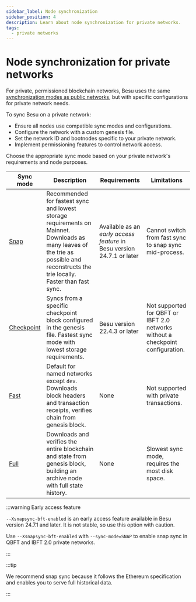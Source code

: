 ```yaml
---
sidebar_label: Node synchronization
sidebar_position: 4
description: Learn about node synchronization for private networks.
tags:
  - private networks
---
```


# Node synchronization for private networks

For private, permissioned blockchain networks, Besu uses the same [synchronization 
modes as public networks](../../public-networks/concepts/node-sync.md), but with specific configurations
for private network needs.

To sync Besu on a private network:

- Ensure all nodes use compatible sync modes and configurations.
- Configure the network with a custom genesis file.
- Set the network ID and bootnodes specific to your private network.
- Implement permissioning features to control network access.

Choose the appropriate sync mode based on your private network's requirements and node purposes.

| Sync mode | Description | Requirements | Limitations |
|-----------|-------------|--------------|-------------|
| [Snap](../../public-networks/concepts/node-sync.md#snap-synchronization) | Recommended for fastest sync and lowest storage requirements on Mainnet. Downloads as many leaves of the trie as possible and reconstructs the trie locally. Faster than fast sync. | Available as an _early access feature_ in Besu version 24.7.1 or later | Cannot switch from fast sync to snap sync mid-process. |
| [Checkpoint](../../public-networks/concepts/node-sync.md#checkpoint-synchronization) | Syncs from a specific checkpoint block configured in the genesis file. Fastest sync mode with lowest storage requirements. | Besu version 22.4.3 or later | Not supported for QBFT or IBFT 2.0 networks without a checkpoint configuration. |
| [Fast](../../public-networks/concepts/node-sync.md#fast-synchronization) |Default for named networks except `dev`. Downloads block headers and transaction receipts, verifies chain from genesis block. | None | Not supported with private transactions. |
| [Full](../../public-networks/concepts/node-sync.md#run-an-archive-node) | Downloads and verifies the entire blockchain and state from genesis block, building an archive node with full state history. | None | Slowest sync mode, requires the most disk space. |

:::warning Early access feature 

`--Xsnapsync-bft-enabled` is an early access feature available in Besu version 24.7.1 and later.
It is not stable, so use this option with caution.

Use `--Xsnapsync-bft-enabled` with `--sync-mode=SNAP` to enable snap sync in QBFT and IBFT 2.0 private networks.

:::

:::tip

We recommend snap sync because it follows the Ethereum specification and enables you to serve full historical data.

:::

